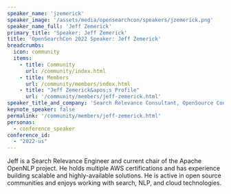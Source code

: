 ```yaml
---
speaker_name: 'jzemerick'
speaker_image: '/assets/media/opensearchcon/speakers/jzemerick.png'
speaker_name_full: 'Jeff Zemerick'
primary_title: 'Speaker: Jeff Zemerick'
title: 'OpenSearchCon 2022 Speaker: Jeff Zemerick'
breadcrumbs:
  icon: community
  items:
    - title: Community
      url: /community/index.html
    - title: Members
      url: /community/members/index.html
    - title: "Jeff Zemerick&apos;s Profile"
      url: '/community/members/jeff-zemerick.html'
speaker_title_and_company: 'Search Relevance Consultant, OpenSource Connections'
keynote_speaker: false
permalink: '/community/members/jeff-zemerick.html'
personas:
  - conference_speaker
conference_id:
  - "2022-us"
---
```

Jeff is a Search Relevance Engineer and current chair of the Apache OpenNLP project. He holds multiple AWS certifications and has experience building scalable and highly-available solutions. He is active in open source communities and enjoys working with search, NLP, and cloud technologies.
